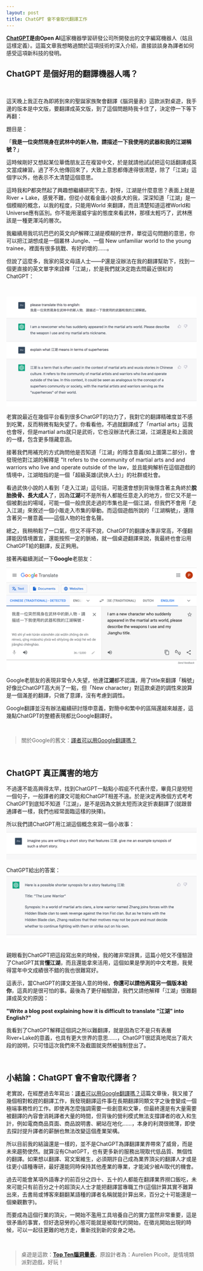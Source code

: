 ```yaml
---
layout: post
title: ChatGPT 會不會取代翻譯工作
---
```



**[ChatGPT](https://chat.openai.com/auth/login)**是由**Open AI**這家機器學習研發公司所開發出的文字編寫機器人（姑且這樣定義）。這篇文章我想略過關於這項技術的深入介紹，直接談談身為譯者如何感受這項新科技的發明。


## ChatGPT 是個好用的翻譯機器人嗎？

<br/>

這天晚上我正在為即將到來的聖誕家族聚會翻譯《腦洞量表》這款派對桌遊，我手邊的版本是中文版，要翻譯成英文版，到了這個問題時我卡住了，決定停一下等下再翻：

題目是： <br/>


「**我是一位突然現身在武林中的新人物，請描述一下我使用的武器和我的江湖稱號？**」

這時候剛好又想起某位華僑朋友正在複習中文，於是就請他試試把這句話翻譯成英文當成練習。過了不久他傳回來了，大致上意思都傳達得很清楚，除了「江湖」這個字以外，他表示不太清楚這個意思。

這時我和P都突然起了興趣想繼續研究下去，對呀，江湖是什麼意思？表面上就是 River + Lake，感覺不難，但從小就看金庸小說長大的我，深深知道「江湖」是一個模糊的概念，以我的程度，只能用World 來翻譯，而且清楚知道這裡World和Universe應有區別。你不能用漫威宇宙的態度來看武林，那樣太輕巧了，武林應該是一種更渾沌的層次。

我繼續用我坑坑巴巴的英文向P解釋江湖是模糊的世界，單從這句問題的意思，你可以把江湖想成是一個叢林 Jungle、一個 New unfamiliar world to the young trainee，裡面有很多挑戰、有好的壞的……。

但說了這麼多，我家的英文母語人士——P還是沒辦法在我的翻譯幫助下，找到一個更直接的英文單字來詮釋「江湖」，於是我們就決定跑去問最近很紅的ChatGPT：

<br/>

![](/assets/img/ChatGPT/jianghu_noresize.png)


老實說最近在幾個平台看到很多ChatGPT的功力了，我對它的翻譯精確度並不感到吃驚，反而稍微有點失望了。你看看他，不過就翻譯成了「martial arts」這我也會呀，但是martial arts就只是武術，它也沒辦法代表江湖，江湖還是和上面說的一樣，包含更多隱藏意涵。

接著我們用補充的方式詢問他是否知道「江湖」的隱含意義(如上圖第二部分)，會發現他對江湖的解釋是 "It refers to the community of martial arts and and warriors who live and operate outside of the law，並且能夠解析在這個遊戲的情境中，江湖暗指的是一個「超級英雄(武俠人士)」的社群或社會。

看過武俠小說的人看到「走入江湖」這句話，可能還會想到背後隱含著主角終於**脫胎換骨、長大成人**了，因為**江湖**可不是所有人都能任意走入的地方，但它又不是一個被劃出的場域，可能一個一般庶民走過的市集也是一個江湖，但我們不會用「走入江湖」來敘述一個小販走入市集的舉動。而這個遊戲所說的「江湖稱號」，還隱含著另一層意義——這個人物的社會名聲。

總之，我稍稍鬆了一口氣，但又不得不說，ChatGPT的翻譯水準非常高，不僅翻譯能因情境置宜，還能按照一定的脈絡，就一個桌遊翻譯來說，我最終也會沿用ChatGPT給的翻譯，反正夠用。


接著再繼續測試一下**Google**老朋友：


![](/assets/img/ChatGPT/google_noresize.png)
<br/>

Google老朋友的表現非常令人失望，他連**江湖**都不認識，用了title來翻譯「稱號」好像比ChatGPT高大尚了一點，但「New character」對這款桌遊的調性來說算是一個滿差的翻譯，只做了意譯，沒有考慮到調性。

Google翻譯並沒有辦法繼續研討隱申意義，對簡中和繁中的區隔還越來越差，這幾點ChatGPT的整體表現都比Google翻譯好。

<br/>

>關於Google的舊文：[譯者可以用Google翻譯嗎？](https://tzling.com/2021/12/10/%E8%AD%AF%E8%80%85%E5%8F%AF%E4%BB%A5%E7%94%A8Google%E7%BF%BB%E8%AD%AF%E5%97%8E/)


<br/>

## ChatGPT 真正厲害的地方

不過還不能高興得太早，找到ChatGPT一點點小瑕疵不代表什麼，畢竟只是短短一個句子，一般譯者的譯文可能和ChatGPT相差不遠。於是決定再換個方式考考ChatGPT到底知不知道「江湖」，是不是因為文脈太短而決定折衷翻譯了(就跟普通譯者一樣，我們也經常面臨這樣的抉擇)。


所以我們請ChatGPT用江湖這個概念來寫一個小故事：<br/>
![](/assets/img/ChatGPT/short_noresize.png)
<br/>

ChatGPT給出的答案：<br/>
![](/assets/img/ChatGPT/shortnovel_noresize.png)
<br/>
<br/>

親眼看到ChatGPT把這段寫出來的時候，我的確非常訝異，這篇小短文不僅驗證了ChatGPT其實**懂江湖**，而且還能拿來活用，這個如果是學測的中文考題，我覺得當年中文成績很不錯的我也很難寫好。

這表示，當ChatGPT的譯文差強人意的時候，**你還可以請他再寫另一個版本給你**，這真的是很可怕的事。最後為了更仔細驗證，我們又請他解釋「江湖」很難翻譯成英文的原因：

**"Write a blog post explaining how it is difficult to translate “江湖" into English?"**

我看到了ChatGPT解釋這個詞之所以難翻譯，就是因為它不是只有表層River+Lake的意義，也具有更大世界的意思……，ChatGPT很認真地爬出了兩大段的說明，只可惜這次我們來不及截圖就突然被強制登出了。

<br/>


## 小結論：ChatGPT 會不會取代譯者？

老實說，在經歷過去年寫出：[譯者可以用Google翻譯嗎？](https://tzling.com/2021/12/10/%E8%AD%AF%E8%80%85%E5%8F%AF%E4%BB%A5%E7%94%A8Google%E7%BF%BB%E8%AD%AF%E5%97%8E/)這篇文章後，我又接了幾個相對較趕的翻譯工作，我發現翻譯這件事在長期翻譯同類文字之後會變成一個極端事務性的工作。即使再怎麼強調需要一些創意和文筆，但最終還是有大量需要被翻譯的內容會消耗譯者大量的時間，但背後的營利模式無法支撐譯者的收入和生計，例如電商商品頁面、商品說明書、網站在地化……，本身的利潤很微薄，即使去探討提升譯者的薪酬也無法改變這個產業架構。

所以目前我的結論還是一樣的，並不是ChatGPT為譯翻譯業界帶來了威脅，而是未來趨勢使然。就算沒有ChatGPT，也有更多新的服務出現取代低品質、無個性的翻譯。如果想以翻譯、寫文案維生，必須期許自己成為業界頂尖的翻譯人才或是往更小語種專研，最好還能同時保持其他產業的專業，才能減少被AI取代的機會。

過去可能會某項外語專才的前百分之四十、五十的人都能在翻譯業界撈口飯吃，未來可能只有前百分之十的超頂尖人士才能把翻譯當專職工作(這個計算其實不難算出來，去書局或博客來翻翻某語種的譯者名稱就能計算出來，百分之十可能還是一個樂觀數字)。

而要成為這個行業的頂尖，一開始不濫用工具培養自己的實力當然非常重要，這是很矛盾的事實，但好逸惡勞的心態可能就是被取代的開始，在徵兆開始出現的時候，可以一起往更難的地方走，重新找到新的安身之地。


<br/>



>桌遊是這款：**[Top Ten腦洞量表](https://shop.capstone.hk/products/top-ten-chi-ver)**，原設計者為：Aurelien Picolt，是情境類派對遊戲，好玩！


